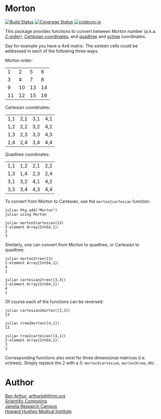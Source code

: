 # Morton

[![Build Status](https://travis-ci.org/bjarthur/Morton.jl.svg?branch=master)](https://travis-ci.org/bjarthur/Morton.jl) [![Coverage Status](https://coveralls.io/repos/bjarthur/Morton.jl/badge.svg?branch=master&service=github)](https://coveralls.io/github/bjarthur/Morton.jl?branch=master) [![codecov.io](http://codecov.io/github/bjarthur/Morton.jl/coverage.svg?branch=master)](http://codecov.io/github/bjarthur/Morton.jl?branch=master)

This package provides functions to convert between Morton number (a.k.a.
[Z-order](https://en.wikipedia.org/wiki/Z-order_curve)), [Cartesian
coordinates](https://en.wikipedia.org/wiki/Cartesian_coordinate_system),
and [quadtree](https://en.wikipedia.org/wiki/Quadtree) and
[octree](https://en.wikipedia.org/wiki/Octree) coordinates.

Say for example you have a 4x4 matrix.  The sixteen cells could be addressed in
each of the following three ways.

Morton order:

| | | | |
|---|---|---|---|
1|2|5|6
3|4|7|8
9|10|13|14
11|12|15|16

Cartesian coordinates:

| | | | |
|---|---|---|---|
1,1|2,1|3,1|4,1
1,2|2,2|3,2|4,2
1,3|2,3|3,3|4,3
1,4|2,4|3,4|4,4

Quadtree coordinates:

| | | | |
|---|---|---|---|
1,1|1,2|2,1|2,2
1,3|1,4|2,3|2,4
3,1|3,2|4,1|4,2
3,3|3,4|4,3|4,4

To convert from Morton to Cartesian, use the `morton2cartesian` function:

```
julia> Pkg.add("Morton")
julia> using Morton

julia> morton2cartesian(13)
2-element Array{Int64,1}:
3
3
```

Similarly, one can convert from Morton to quadtree, or Cartesian to quadtree:

```
julia> morton2tree(13)
2-element Array{Int64,1}:
4
1

julia> cartesian2tree([3,3])
2-element Array{Int64,1}:
4
1
```

Of course each of the functions can be reversed:

```
julia> cartesian2morton([3,3])
13

julia> tree2morton([4,1])
13

julia> tree2cartesian([4,1])
2-element Array{Int64,1}:
3
3
```

Corresponding functions also exist for three dimensional matrices (i.e.
octrees).  Simply replace the 2 with a 3:  `morton3cartesian`, `morton3tree`,
etc.


# Author

[Ben Arthur](http://www.janelia.org/people/research-resources-staff/ben-arthur), arthurb@hhmi.org  
[Scientific Computing](http://www.janelia.org/research-resources/computing-resources)  
[Janelia Research Campus](http://www.janelia.org)  
[Howard Hughes Medical Institute](http://www.hhmi.org)
